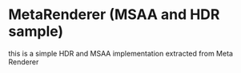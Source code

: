 # MetaRenderer (MSAA and HDR sample)

this is a simple HDR and MSAA implementation extracted from Meta Renderer
